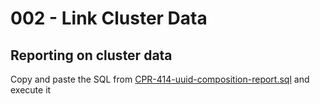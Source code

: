 # 002 - Link Cluster Data

## Reporting on cluster data 

Copy and paste the SQL from  [CPR-414-uuid-composition-report.sql](../scripts/db/CPR-414-uuid-composition-report.sql) and execute it